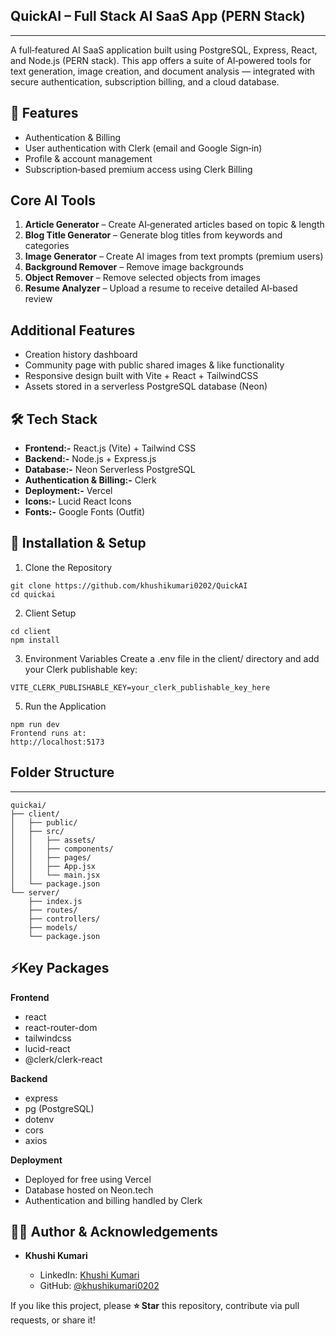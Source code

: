 ## QuickAI – Full Stack AI SaaS App (PERN Stack)
---
A full‑featured AI SaaS application built using PostgreSQL, Express, React, and Node.js (PERN stack).
This app offers a suite of AI‑powered tools for text generation, image creation, and document analysis — integrated with secure authentication, subscription billing, and a cloud database.

## 🚀 Features
- Authentication & Billing
- User authentication with Clerk (email and Google Sign‑in)
- Profile & account management
- Subscription‑based premium access using Clerk Billing

## Core AI Tools
1. **Article Generator** – Create AI‑generated articles based on topic & length
2. **Blog Title Generator** – Generate blog titles from keywords and categories
3. **Image Generator** – Create AI images from text prompts (premium users)
4. **Background Remover** – Remove image backgrounds
5. **Object Remover** – Remove selected objects from images
6. **Resume Analyzer** – Upload a resume to receive detailed AI‑based review

 ## Additional Features
- Creation history dashboard
- Community page with public shared images & like functionality
- Responsive design built with Vite + React + TailwindCSS
- Assets stored in a serverless PostgreSQL database (Neon)

## 🛠️ Tech Stack
- **Frontend:-**	React.js (Vite) + Tailwind CSS
- **Backend:-**	Node.js + Express.js
- **Database:-**	Neon Serverless PostgreSQL
- **Authentication & Billing:-**	Clerk
- **Deployment:-**	Vercel
- **Icons:-**	Lucid React Icons
- **Fonts:-**	Google Fonts (Outfit)

## 🚀 Installation & Setup
1. Clone the Repository
```
git clone https://github.com/khushikumari0202/QuickAI
cd quickai
```
2. Client Setup
```
cd client
npm install
```
3. Environment Variables
Create a .env file in the client/ directory and add your Clerk publishable key:
```
VITE_CLERK_PUBLISHABLE_KEY=your_clerk_publishable_key_here
```

5. Run the Application
```
npm run dev
Frontend runs at:
http://localhost:5173
```

## Folder Structure
---
```
quickai/
├── client/
│   ├── public/
│   ├── src/
│   │   ├── assets/
│   │   ├── components/
│   │   ├── pages/
│   │   ├── App.jsx
│   │   └── main.jsx
│   └── package.json
└── server/
    ├── index.js
    ├── routes/
    ├── controllers/
    ├── models/
    └── package.json
```
## ⚡Key Packages

**Frontend**
- react
- react-router-dom
- tailwindcss
- lucid-react
- @clerk/clerk-react


**Backend**
- express
- pg (PostgreSQL)
- dotenv
- cors
- axios

**Deployment**
- Deployed for free using Vercel
- Database hosted on Neon.tech
- Authentication and billing handled by Clerk

## 🙋‍♀️ Author & Acknowledgements

* **Khushi Kumari**

  * LinkedIn: [Khushi Kumari](https://www.linkedin.com/in/khushi-kumari-582a02241/)
  * GitHub: [@khushikumari0202](https://github.com/khushikumari0202)

If you like this project, please **⭐ Star** this repository, contribute via pull requests, or share it!
